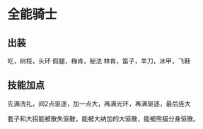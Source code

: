 # 全能骑士

## 出装
吃，树枝，头环
假腿，梅肯，秘法
林肯，笛子，羊刀，冰甲，飞鞋

## 技能加点
先满洗礼，间2点驱逐，加一点大，再满光环，再满驱逐，最后连大

套子和大招能被散失驱散，能被大纳加的大驱散，能被熊猫分身驱散。
